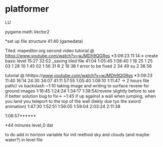 # platformer

LU

pygame.math.Vector2

*set up file structure 41:40 (gamedata)

Tiled: mapeditor.org
second video
tutorial @ https://www.youtube.com/watch?v=wJMDh9QGRgs *3:09:23
11:14-> create basic level
15:27 
32:02 _saving tiled file
41:04
1:05:45
1:08:40 
1 18 25
1 25 03
1 28 10 
1 45 02
1 56 31 R
2 19 38 f error to be fixed 
2 34 49 su
2 38 56


tutorial @ hhttps://www.youtube.com/watch?v=wJMDh9QGRgs *3:09:23
11:40
16:14
24:30
34:07
41:11
57:55
1:05:40
1:09:10
1:11:47 -> 2 hours file path// vs backslash
~1:10 taking image and writing to surface reveiw for ground images
1:16:45
1:24:24
1:34:17
1:38:54/reveiw slightly before to see if better solution
bug to fix-> ~1:45 if up against a wall when jumping, when you land you teleport to the top of the wall (liekly due tyo the sword animation)
1:47:30
1:52:51
1:56:05
1:59:04
2:03:24
2:11:38



1:08:57******

*44 minures level_0 dat


to do 
add in horizon variable for init method sky and clouds (and maybe water?) in level file